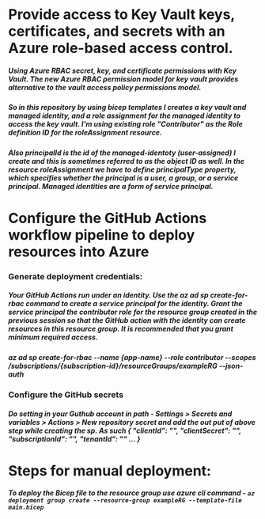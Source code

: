 # Provide access to Key Vault keys, certificates, and secrets with an Azure role-based access control.
##### Using Azure RBAC secret, key, and certificate permissions with Key Vault. The new Azure RBAC permission model for key vault provides alternative to the vault access policy permissions model.

##### So in this repository by using bicep templates I creates a key vault and managed identity, and a role assignment for the managed identity to access the key vault. I'm using existing role "Contributor" as the Role definition ID for the roleAssignment resource. 
##### Also principalId is the id of the managed-identoty (user-assigned) I create and this is sometimes referred to as the object ID as well. In the resource roleAssignment we have to define principalType property, which specifies whether the principal is a user, a group, or a service principal. Managed identities are a form of service principal.<br />



# Configure the GitHub Actions workflow pipeline to deploy resources into Azure
### Generate deployment credentials:    
##### Your GitHub Actions run under an identity. Use the az ad sp create-for-rbac command to create a service principal for the identity. Grant the service principal the contributor role for the resource group created in the previous session so that the GitHub action with the identity can create resources in this resource group. It is recommended that you grant minimum required access.
##### az ad sp create-for-rbac --name {app-name} --role contributor --scopes /subscriptions/{subscription-id}/resourceGroups/exampleRG --json-auth

### Configure the GitHub secrets
##### Do setting in your Guthub account in path - Settings > Secrets and variables > Actions > New repository secret and add the out put of above step while creating the sp. As such { "clientId": "<GUID>",  "clientSecret": "<GUID>", "subscriptionId": "<GUID>", "tenantId": "<GUID>" ... }


#  Steps for manual deployment:
##### To  deploy the Bicep file to the resource group use azure cli command - `az deployment group create --resource-group exampleRG --template-file main.bicep`





